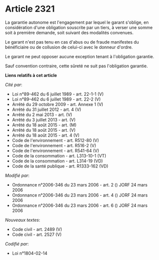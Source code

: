 # Article 2321

La garantie autonome est l'engagement par lequel le garant s'oblige, en considération d'une obligation souscrite par un
tiers, à verser une somme soit à première demande, soit suivant des modalités convenues.

Le garant n'est pas tenu en cas d'abus ou de fraude manifestes du bénéficiaire ou de collusion de celui-ci avec le donneur
d'ordre.

Le garant ne peut opposer aucune exception tenant à l'obligation garantie.

Sauf convention contraire, cette sûreté ne suit pas l'obligation garantie.

**Liens relatifs à cet article**

_Cité par_:

  - Loi n°89-462 du 6 juillet 1989 - art. 22-1-1 (V)
  - Loi n°89-462 du 6 juillet 1989 - art. 22-2 (V)
  - Arrêté du 29 octobre 2009 - art. Annexe 1 (V)
  - Arrêté du 31 juillet 2012 - art. 4 (V)
  - Arrêté du 2 mai 2013 - art. (V)
  - Arrêté du 3 juillet 2013 - art. (V)
  - Arrêté du 18 août 2015 - art. (M)
  - Arrêté du 18 août 2015 - art. (V)
  - Arrêté du 18 août 2015 - art. 4 (V)
  - Code de l'environnement - art. R512-80 (V)
  - Code de l'environnement - art. R516-2 (V)
  - Code de l'environnement - art. R541-64 (V)
  - Code de la consommation - art. L313-10-1 (VT)
  - Code de la consommation - art. L314-19 (VD)
  - Code de la santé publique - art. R1333-162 (VD)

_Modifié par_:

  - Ordonnance n°2006-346 du 23 mars 2006 - art. 2 () JORF 24 mars 2006
  - Ordonnance n°2006-346 du 23 mars 2006 - art. 4 () JORF 24 mars 2006
  - Ordonnance n°2006-346 du 23 mars 2006 - art. 6 () JORF 24 mars 2006

_Nouveaux textes_:

  - Code civil - art. 2489 (V)
  - Code civil - art. 2527 (V)

_Codifié par_:

  - Loi n°1804-02-14
